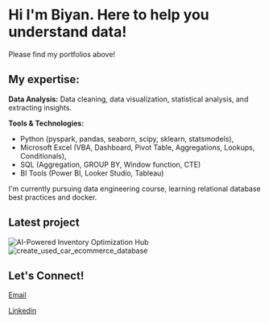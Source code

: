 # Hi I'm Biyan. Here to help you understand data!
Please find my portfolios above!

## My expertise:
**Data Analysis:** 
Data cleaning, data visualization, statistical analysis, and extracting insights.

**Tools & Technologies:**
- Python (pyspark, pandas, seaborn, scipy, sklearn, statsmodels),
- Microsoft Excel (VBA, Dashboard, Pivot Table, Aggregations, Lookups, Conditionals),
- SQL (Aggregation, GROUP BY, Window function, CTE)
- BI Tools (Power BI, Looker Studio, Tableau)

I'm currently pursuing data engineering course, learning relational database best practices and docker.

## Latest project
![AI-Powered Inventory Optimization Hub](https://github.com/Group4IYKRA/ai-dashboard-app)
![create_used_car_ecommerce_database](./project/DataEngineer/used_car_ecommerce_database)

## Let's Connect!
[Email](mailto:biyan.bahtiar@gmail.com)

[Linkedin](https://www.linkedin.com/in/biyan-bahtiar-ramadhan/)



